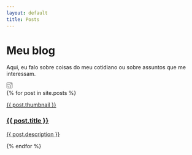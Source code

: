 ```yaml
---
layout: default
title: Posts
---
```

<div class="center">
    <hgroup>
        <h1>Meu blog</h1>
        <p>Aqui, eu falo sobre coisas do meu cotidiano ou sobre assuntos que me
        interessam.</p>
    </hgroup>
    <a href="/pages/blog/rss.xml">
        <img style="filter:saturate(0%);border-radius:3px" width="16px" src="/assets/img/rss.webp" />
    </a>
</div>
<div class="center">
{% for post in site.posts %}
    <article class="card">
      <a title="{{ post.date | date: '%d/%m/%Y' }}" class="post-link" href="{{ post.url }}">
      <div class="center">
        <div class="thumbnail">
          <p class="center">
            {{ post.thumbnail }}
          </p>
        </div>
      </div>
        <hgroup>
          <h3>{{ post.title }}</h3>
          <p>{{ post.description }}</p>
        </hgroup>
      </a>
    </article>
{% endfor %}
</div>

